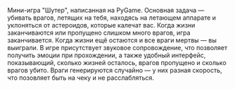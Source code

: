Мини-игра "Шутер", написанная на PyGame. Основная задача — убивать врагов, летящих на тебя, находясь на летающем аппарате и уклоняться от астероидов, которые калечат вас. Когда жизни заканчиваются или пропущено слишком много врагов, игра заканчивается. Когда жизни ещё остаются и все враги мертвы — вы выиграли. В игре присутствует звуковое сопровождение, что позволяет получить эмоции при прохождении, а также удобный интерфейс, показывающий, сколько жизней осталось, врагов пропущено и сколько врагов убито. Враги генерируются случайно — у них разная скорость, что позовляет быть на чеку и не расслабляться.

